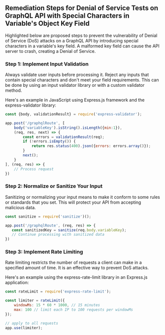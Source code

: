 

## Remediation Steps for Denial of Service Tests on GraphQL API with Special Characters in Variable's Object Key Field
Highlighted below are proposed steps to prevent the vulnerability of Denial of Service (DoS) attacks on a GraphQL API by introducing special characters in a variable's key field. A malformed key field can cause the API server to crash, creating a Denial of Service.
### Step 1: Implement Input Validation
Always validate user inputs before processing it. Reject any inputs that contain special characters and don't meet your field requirements. This can be done by using an input validator library or with a custom validator method. 

Here's an example in JavaScript using Express.js framework and the express-validator library:
```JavaScript
const {body, validationResult} = require('express-validator');

app.post('/graphqlRoute', [
    body('variableKey').isString().isLength({min:1}),
    (req, res, next) => {
        const errors = validationResult(req);
        if (!errors.isEmpty()) {
            return res.status(400).json({errors: errors.array()});
        }
        next();
    }
], (req, res) => {
    // Process request
})
```
### Step 2: Normalize or Sanitize Your Input
Sanitizing or normalizing your input means to make it conform to some rules or standards that you set. This will protect your API from accepting malicious data. 

```javascript
const sanitize = require('sanitize')();

app.post('/graphqlRoute', (req, res) => {
   const sanitizedKey = sanitize(req.body.variableKey);
   // Continue processing with sanitized data
})
```
### Step 3: Implement Rate Limiting
Rate limiting restricts the number of requests a client can make in a specified amount of time. It is an effective way to prevent DoS attacks.

Here's an example using the express-rate-limit library in an Express.js application:
```JavaScript
const rateLimit = require('express-rate-limit');

const limiter = rateLimit({
    windowMs: 15 * 60 * 1000, // 15 minutes
    max: 100 // limit each IP to 100 requests per windowMs
});

// apply to all requests
app.use(limiter);
```